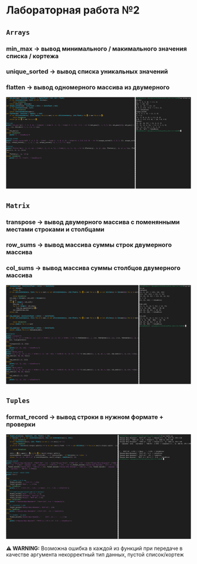 # Лабораторная работа №2
## `Arrays`
### min_max -> вывод минимального / макимального значения списка / кортежа
### unique_sorted -> вывод списка уникальных значений
### flatten -> вывод одномерного массива из двумерного

![arrays-img](../../images/lab02/arrays.png)

## `Matrix`
### transpose -> вывод двумерного массива с поменянными местами строками и столбцами
### row_sums -> вывод массива суммы строк двумерного массива
### col_sums -> вывод массива суммы столбцов двумерного массива
![matrix-img](../../images/lab02/matrix.png)

## `Tuples`
### format_record -> вывод строки в нужном формате + проверки
![tuples-img](../../images/lab02/tuples.png)

**⚠️ WARNING:** Возможна ошибка в каждой из функций при передаче в качестве аргумента некорректный тип данных, пустой список/кортеж
